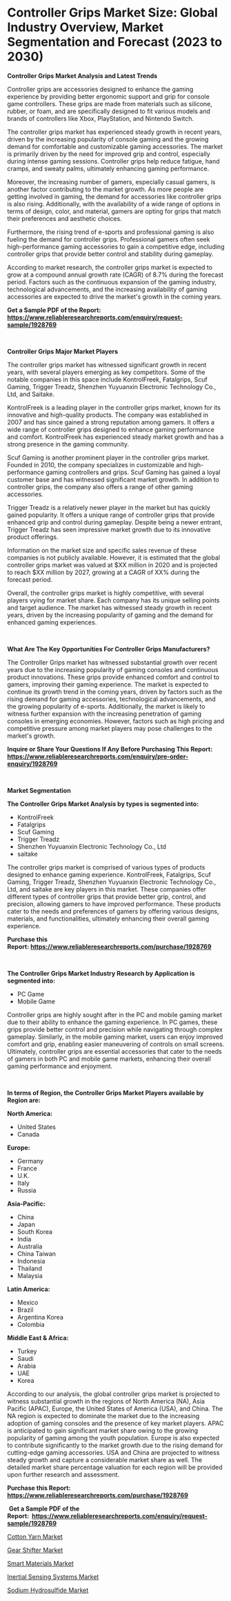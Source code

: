 <p><h1>Controller Grips Market Size: Global Industry Overview, Market Segmentation and Forecast (2023 to 2030)</h1></p><p><strong>Controller Grips Market Analysis and Latest Trends</strong></p>
<p><p>Controller grips are accessories designed to enhance the gaming experience by providing better ergonomic support and grip for console game controllers. These grips are made from materials such as silicone, rubber, or foam, and are specifically designed to fit various models and brands of controllers like Xbox, PlayStation, and Nintendo Switch.</p><p>The controller grips market has experienced steady growth in recent years, driven by the increasing popularity of console gaming and the growing demand for comfortable and customizable gaming accessories. The market is primarily driven by the need for improved grip and control, especially during intense gaming sessions. Controller grips help reduce fatigue, hand cramps, and sweaty palms, ultimately enhancing gaming performance.</p><p>Moreover, the increasing number of gamers, especially casual gamers, is another factor contributing to the market growth. As more people are getting involved in gaming, the demand for accessories like controller grips is also rising. Additionally, with the availability of a wide range of options in terms of design, color, and material, gamers are opting for grips that match their preferences and aesthetic choices.</p><p>Furthermore, the rising trend of e-sports and professional gaming is also fueling the demand for controller grips. Professional gamers often seek high-performance gaming accessories to gain a competitive edge, including controller grips that provide better control and stability during gameplay.</p><p>According to market research, the controller grips market is expected to grow at a compound annual growth rate (CAGR) of 8.7% during the forecast period. Factors such as the continuous expansion of the gaming industry, technological advancements, and the increasing availability of gaming accessories are expected to drive the market's growth in the coming years.</p></p>
<p><strong>Get a Sample PDF of the Report:&nbsp; <a href="https://www.reliableresearchreports.com/enquiry/request-sample/1928769">https://www.reliableresearchreports.com/enquiry/request-sample/1928769</a></strong></p>
<p>&nbsp;</p>
<p><strong>Controller Grips Major Market Players</strong></p>
<p><p>The controller grips market has witnessed significant growth in recent years, with several players emerging as key competitors. Some of the notable companies in this space include KontrolFreek, Fatalgrips, Scuf Gaming, Trigger Treadz, Shenzhen Yuyuanxin Electronic Technology Co., Ltd, and Saitake.</p><p>KontrolFreek is a leading player in the controller grips market, known for its innovative and high-quality products. The company was established in 2007 and has since gained a strong reputation among gamers. It offers a wide range of controller grips designed to enhance gaming performance and comfort. KontrolFreek has experienced steady market growth and has a strong presence in the gaming community.</p><p>Scuf Gaming is another prominent player in the controller grips market. Founded in 2010, the company specializes in customizable and high-performance gaming controllers and grips. Scuf Gaming has gained a loyal customer base and has witnessed significant market growth. In addition to controller grips, the company also offers a range of other gaming accessories.</p><p>Trigger Treadz is a relatively newer player in the market but has quickly gained popularity. It offers a unique range of controller grips that provide enhanced grip and control during gameplay. Despite being a newer entrant, Trigger Treadz has seen impressive market growth due to its innovative product offerings.</p><p>Information on the market size and specific sales revenue of these companies is not publicly available. However, it is estimated that the global controller grips market was valued at $XX million in 2020 and is projected to reach $XX million by 2027, growing at a CAGR of XX% during the forecast period.</p><p>Overall, the controller grips market is highly competitive, with several players vying for market share. Each company has its unique selling points and target audience. The market has witnessed steady growth in recent years, driven by the increasing popularity of gaming and the demand for enhanced gaming experiences.</p></p>
<p>&nbsp;</p>
<p><strong>What Are The Key Opportunities For Controller Grips Manufacturers?</strong></p>
<p><p>The Controller Grips market has witnessed substantial growth over recent years due to the increasing popularity of gaming consoles and continuous product innovations. These grips provide enhanced comfort and control to gamers, improving their gaming experience. The market is expected to continue its growth trend in the coming years, driven by factors such as the rising demand for gaming accessories, technological advancements, and the growing popularity of e-sports. Additionally, the market is likely to witness further expansion with the increasing penetration of gaming consoles in emerging economies. However, factors such as high pricing and competitive pressure among market players may pose challenges to the market's growth.</p></p>
<p><strong>Inquire or Share Your Questions If Any Before Purchasing This Report: <a href="https://www.reliableresearchreports.com/enquiry/pre-order-enquiry/1928769">https://www.reliableresearchreports.com/enquiry/pre-order-enquiry/1928769</a></strong></p>
<p>&nbsp;</p>
<p><strong>Market Segmentation</strong></p>
<p><strong>The Controller Grips Market Analysis by types is segmented into:</strong></p>
<p><ul><li>KontrolFreek</li><li>Fatalgrips</li><li>Scuf Gaming</li><li>Trigger Treadz</li><li>Shenzhen Yuyuanxin Electronic Technology Co., Ltd</li><li>saitake</li></ul></p>
<p><p>The controller grips market is comprised of various types of products designed to enhance gaming experience. KontrolFreek, Fatalgrips, Scuf Gaming, Trigger Treadz, Shenzhen Yuyuanxin Electronic Technology Co., Ltd, and saitake are key players in this market. These companies offer different types of controller grips that provide better grip, control, and precision, allowing gamers to have improved performance. These products cater to the needs and preferences of gamers by offering various designs, materials, and functionalities, ultimately enhancing their overall gaming experience.</p></p>
<p><strong>Purchase this Report:&nbsp;<a href="https://www.reliableresearchreports.com/purchase/1928769">https://www.reliableresearchreports.com/purchase/1928769</a></strong></p>
<p>&nbsp;</p>
<p><strong>The Controller Grips Market Industry Research by Application is segmented into:</strong></p>
<p><ul><li>PC Game</li><li>Mobile Game</li></ul></p>
<p><p>Controller grips are highly sought after in the PC and mobile gaming market due to their ability to enhance the gaming experience. In PC games, these grips provide better control and precision while navigating through complex gameplay. Similarly, in the mobile gaming market, users can enjoy improved comfort and grip, enabling easier maneuvering of controls on small screens. Ultimately, controller grips are essential accessories that cater to the needs of gamers in both PC and mobile game markets, enhancing their overall gaming performance and enjoyment.</p></p>
<p>&nbsp;</p>
<p><strong>In terms of Region, the Controller Grips Market Players available by Region are:</strong></p>
<p>
    <p> <strong> North America: </strong>
        <ul>
            <li>United States</li>
            <li>Canada</li>
        </ul>
        </p> 
    <p> <strong> Europe: </strong>
        <ul>
            <li>Germany</li>
            <li>France</li>
            <li>U.K.</li>
            <li>Italy</li>
            <li>Russia</li>
        </ul>
        </p> 
    <p> <strong> Asia-Pacific: </strong>
        <ul>
            <li>China</li>
            <li>Japan</li>
            <li>South Korea</li>
            <li>India</li>
            <li>Australia</li>
            <li>China Taiwan</li>
            <li>Indonesia</li>
            <li>Thailand</li>
            <li>Malaysia</li>
        </ul>
        </p> 
    <p> <strong> Latin America: </strong>
        <ul>
            <li>Mexico</li>
            <li>Brazil</li>
            <li>Argentina Korea</li>
            <li>Colombia</li>
        </ul>
        </p> 
    <p> <strong> Middle East & Africa: </strong>
        <ul>
            <li>Turkey</li>
            <li>Saudi</li>
            <li>Arabia</li>
            <li>UAE</li>
            <li>Korea</li>
        </ul>
    </p>
    </p>
<p><p>According to our analysis, the global controller grips market is projected to witness substantial growth in the regions of North America (NA), Asia Pacific (APAC), Europe, the United States of America (USA), and China. The NA region is expected to dominate the market due to the increasing adoption of gaming consoles and the presence of key market players. APAC is anticipated to gain significant market share owing to the growing popularity of gaming among the youth population. Europe is also expected to contribute significantly to the market growth due to the rising demand for cutting-edge gaming accessories. USA and China are projected to witness steady growth and capture a considerable market share as well. The detailed market share percentage valuation for each region will be provided upon further research and assessment.</p></p>
<p><strong>Purchase this Report: <a href="https://www.reliableresearchreports.com/purchase/1928769">https://www.reliableresearchreports.com/purchase/1928769</a></strong></p>
<p>&nbsp;<strong>Get a Sample PDF of the Report:&nbsp;&nbsp;<a href="https://www.reliableresearchreports.com/enquiry/request-sample/1928769">https://www.reliableresearchreports.com/enquiry/request-sample/1928769</a></strong></p>
<p><strong></strong></p>
<p><p><a href="https://medium.com/@v27092023/cotton-yarn-market-size-reveals-the-best-marketing-channels-in-global-industry-9b582439c4a6">Cotton Yarn Market</a></p><p><a href="https://github.com/deliacustodio40/Market-Research-Report-List-1/blob/main/gear-shifter-market.md">Gear Shifter Market</a></p><p><a href="https://medium.com/@v4171497/smart-materials-market-exploring-market-share-market-trends-and-future-growth-fbabe5a49d53">Smart Materials Market</a></p><p><a href="https://github.com/scarol104/Market-Research-Report-List-1/blob/main/inertial-sensing-systems-market.md">Inertial Sensing Systems Market</a></p><p><a href="https://medium.com/@vidyap2912/sodium-hydrosulfide-market-outlook-industry-overview-and-forecast-2023-to-2030-2aa0b756f2c3">Sodium Hydrosulfide Market</a></p></p>
